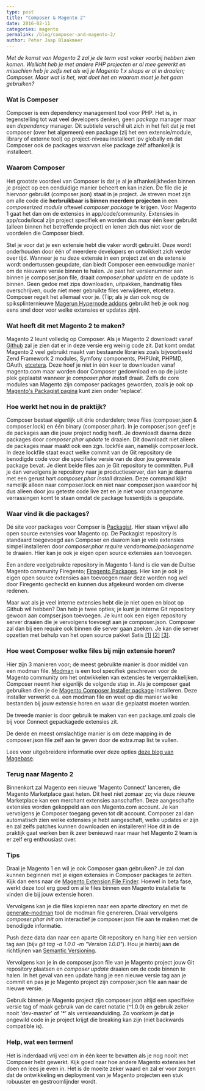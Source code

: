 ```yaml
---
type: post
title: "Composer & Magento 2"
date: 2016-02-11
categories: magento
permalink: /blog/composer-and-magento-2/
author: Peter Jaap Blaakmeer
---
```


*Met de komst van Magento 2 zal je de term vast vaker voorbij hebben zien komen. Wellicht heb je met andere PHP projecten er al mee gewerkt en misschien heb je zelfs net als wij je Magento 1.x shops er al in draaien; Composer. Maar wat is het, wat doet het en waarom moet je het gaan gebruiken?*


### Wat is Composer
Composer is een dependency management tool voor PHP. Het is, in tegenstelling tot wat veel developers denken, geen *package* manager maar een *dependency* manager. Dit subtiele verschil uit zich in het feit dat je met composer (over het algemeen) een package (zij het een extensie/module, library of externe tool) op project-niveau installeert ipv globally en dat Composer ook de packages waarvan elke package zélf afhankelijk is installeert.


### Waarom Composer
Het grootste voordeel van Composer is dat je al je afhankelijkheden binnen je project op een eenduidige manier beheert en kan inzien. De file die je hiervoor gebruikt (composer.json) staat in je project. Je streven moet zijn om alle code die **herbruikbaar is binnen meerdere projecten** in een *composerized module* oftewel *composer package* te krijgen. Voor Magento 1 gaat het dan om de extensies in app/code/community. Extensies in app/code/local zijn project specifiek en worden dus maar één keer gebruikt (alleen binnen het betreffende project) en lenen zich dus niet voor de voordelen die Composer biedt.

Stel je voor dat je een extensie hebt die vaker wordt gebruikt. Deze wordt onderhouden door één of meerdere developers en ontwikkelt zich verder over tijd. Wanneer je nu deze extensie in een project zet en de extensie wordt ondertussen geupdate, dan biedt Composer een eenvoudige manier om de nieuwere versie binnen te halen. Je past het versienummer aan binnen je composer.json file, draait *composer.phar update* en de update is binnen. Geen gedoe met zips downloaden, uitpakken, handmatig files overschrijven, oude niet meer gebruikte files verwijderen, etcetera. Composer regelt het allemaal voor je. (Tip; als je dan ook nog de spiksplinternieuwe [Magerun Hypernode addons](https://github.com/Hypernode/hypernode-magerun) gebruikt heb je ook nog eens snel door voor welke extensies er updates zijn).


### Wat heeft dit met Magento 2 te maken?
Magento 2 leunt volledig op Composer. Als je Magento 2 downloadt vanaf [Github](https://github.com/magento/magento2-community-edition) zal je zien dat er in deze versie erg weinig code zit. Dat komt omdat Magento 2 veel gebruikt maakt van bestaande libraries zoals bijvoorbeeld Zend Framework 2 modules, Symfony components, PHPUnit, PHPMD, OAuth, [etcetera](https://packagist.org/packages/magento/community-edition). Deze hoef je niet in één keer te downloaden vanaf magento.com maar worden door Composer gedownload en op de juiste plek geplaatst wanneer je *composer.phar install* draait. Zelfs de core modules van Magento zijn composer packages geworden, zoals je ook op [Magento's Packagist pagina](https://packagist.org/packages/magento/community-edition) kunt zien onder 'replace'.


### Hoe werkt het nou in de praktijk?
Composer bestaat eigenlijk uit drie onderdelen; twee files (composer.json & composer.lock) en één binary (composer.phar). In je composer.json geef je de packages aan die jouw project nodig heeft. Je downloadt daarna deze packages door *composer.phar update* te draaien. Dit downloadt niet alleen de packages maar maakt ook een zgn. lockfile aan, namelijk composer.lock. In deze lockfile staat exact welke commit van de Git repository de benodigde code voor die specifieke versie van de door jou gewenste package bevat. Je dient beide files aan je Git repository te committen. Pull je dan vervolgens je repository naar je productieserver, dan kan je daarna met een gerust hart *composer.phar install* draaien. Deze command kijkt namelijk alleen naar composer.lock en niet naar composer.json waardoor hij dus alleen door jou geteste code live zet en je niet voor onaangename verrassingen komt te staan omdat de package tussentijds is geupdate.


### Waar vind ik die packages?
Dé site voor packages voor Compser is [Packagist](http://www.packagist.com). Hier staan vrijwel alle open source extensies voor Magento op. De Packagist repository is standaard toegevoegd aan Composer en daarom kan je vele extensies simpel installeren door *composer.phar require vendorname/packagename* te draaien. Hier kan je ook je eigen open source extensies aan toevoegen.

Een andere veelgebruikte repository in Magento 1-land is die van de Duitse Magento community Firegento; [Firegento Packages](http://packages.firegento.com). Hier kan je ook je eigen open source extensies aan toevoegen maar deze worden nog wel door Firegento gecheckt en kunnen dus afgekeurd worden om diverse redenen.

Maar wat als je veel interne extensies hebt die je niet open en bloot op Github wil hebben? Dan heb je twee opties; je kunt je interne Git repository gewoon aan compser.json toevoegen. Je kunt ook een eigen repository server draaien die je vervolgens toevoegt aan je composer.json. Composer zal dan bij een require ook binnen die server gaan zoeken. Je kan die server opzetten met behulp van het open source pakket Satis [[1]](https://getcomposer.org/doc/articles/handling-private-packages-with-satis.md) [[2]](http://code.tutsplus.com/tutorials/setting-up-a-local-mirror-for-composer-packages-with-satis--net-36726) [[3]](http://blog.servergrove.com/2015/04/29/satis-building-composer-repository/).


### Hoe weet Composer welke files bij mijn extensie horen?
Hier zijn 3 manieren voor; de meest gebruikte manier is door middel van een modman file. [Modman](https://github.com/colinmollenhour/modman) is een tool specifiek geschreven voor de Magento community om het ontwikkelen van extensies te vergemakkelijken. Composer neemt hier eigenlijk de volgende stap in. Als je composer gaat gebruiken dien je de [Magento Composer Installer package](https://github.com/Cotya/magento-composer-installer) installeren. Deze installer verwerkt o.a. een modman file en weet op die manier welke bestanden bij jouw extensie horen en waar die geplaatst moeten worden.

De tweede manier is door gebruik te maken van een package.xml zoals die bij voor Connect gepackagede extensies zit.

De derde en meest omslachtige manier is om deze mapping in de composer.json file zelf aan te geven door de extra.map list te vullen.

Lees voor uitgebreidere informatie over deze opties [deze blog van Magebase](http://magebase.com/magento-tutorials/how-to-make-magento-extensions-work-with-composer/).


### Terug naar Magento 2
Binnenkort zal Magento een nieuwe 'Magento Connect' lanceren, die Magento Marketplace gaat heten. Dit heet niet zomaar zo; via deze nieuwe Marketplace kan een merchant extensies aanschaffen. Deze aangeschafte extensies worden gekoppeld aan een Magento.com account. Je kan vervolgens je Composer toegang geven tot dit account. Composer zal dan automatisch zien welke extensies je hebt aangeschaft, welke updates er zijn en zal zelfs patches kunnen downloaden en installeren! Hoe dit in de praktijk gaat werken ben ik zeer benieuwd naar maar het Magento 2 team is er zelf erg enthousiast over.


### Tips
Draai je Magento 1 en wil je ook Composer gaan gebruiken? Je zal dan kunnen beginnen met je eigen extensies in Composer packages te zetten. Kijk dan eens naar de [Magento Extension File Finder](https://github.com/tegansnyder/meff). Hoewel in beta fase, werkt deze tool erg goed om alle files binnen een Magento installatie te vinden die bij jouw extensie horen.

Vervolgens kan je die files kopieren naar een aparte directory en met de [generate-modman](https://github.com/mhauri/generate-modman) tool de modman file genereren. Draai vervolgens *composer.phar init* om interactief je composer.json file aan te maken met de benodigde informatie.

Push deze data dan naar een aparte Git repository en hang hier een version tag aan (bijv *git tag -a 1.0.0 -m "Version 1.0.0"*). Hou je hierbij aan de richtlijnen van [Semantic Versioning](http://semver.org).

Vervolgens kan je in de composer.json file van je Magento project jouw Git repository plaatsen en *composer update* draaien om de code binnen te halen. In het geval van een update hang je een nieuwe versie tag aan je commit en pas je je Magento project zijn composer.json file aan naar de nieuwe versie.

Gebruik binnen je Magento project zijn composer.json altijd een specifieke versie tag of maak gebruik van de caret notatie (^1.0.0) en gebruik zeker nooit 'dev-master' of '*' als versieaanduiding. Zo voorkom je dat je ongewild code in je project krijgt die breaking kan zijn (niet backwards compatible is).


### Help, wat een termen!
Het is inderdaad vrij veel om in één keer te bevatten als je nog nooit met Composer hebt gewerkt. Kijk goed naar hoe andere Magento extensies het doen en lees je even in. Het is de moeite zeker waard en zal er voor zorgen dat de ontwikkeling en deployment van je Magento projecten een stuk robuuster en gestroomlijnder wordt.
